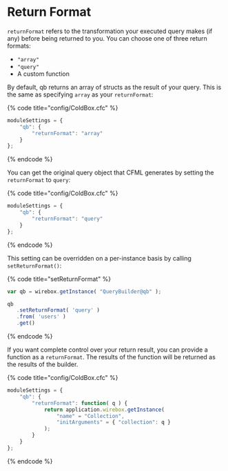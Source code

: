 # Return Format

`returnFormat` refers to the transformation your executed query makes (if any) before being returned to you. You can choose one of three return formats:

* `"array"`
* `"query"`
* A custom function

By default, qb returns an array of structs as the result of your query. This is the same as specifying `array` as your `returnFormat`:

{% code title="config/ColdBox.cfc" %}
```javascript
moduleSettings = {
    "qb": {
        "returnFormat": "array"
    }
};
```
{% endcode %}

You can get the original query object that CFML generates by setting the `returnFormat` to `query`:

{% code title="config/ColdBox.cfc" %}
```javascript
moduleSettings = {
    "qb": {
        "returnFormat": "query"
    }
};
```
{% endcode %}

This setting can be overridden on a per-instance basis by calling `setReturnFormat()`:

{% code title="setReturnFormat" %}
```javascript
var qb = wirebox.getInstance( "QueryBuilder@qb" );

qb
   .setReturnFormat( 'query' )
   .from( 'users' )
   .get()
```
{% endcode %}

If you want complete control over your return result, you can provide a function as a `returnFormat`. The results of the function will be returned as the results of the builder.

{% code title="config/ColdBox.cfc" %}
```javascript
moduleSettings = {
    "qb": {
        "returnFormat": function( q ) {
            return application.wirebox.getInstance(
                "name" = "Collection",
                "initArguments" = { "collection": q }
            );
        }
    }
};
```
{% endcode %}
